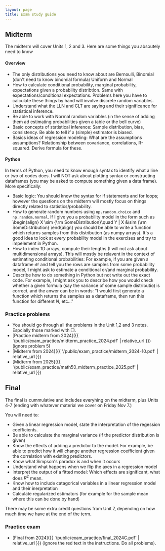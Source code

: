 ```yaml
---
layout: page
title: Exam study guide
---
```


## Midterm 

The midterm will cover Units 1, 2 and 3. Here are some things you absoutely need to know

#### Overview
- The only distributions you need to know about are Bernoulli, Binomial (don't need to know binomial formula) Uniform and Normal
- How to calculate conditional probability, marginal probability, expectations given a probability distribtion. Same with expectations/conditional expectations. Problems here you have to calculate these things by hand will involve discrete random variables.  
- Understand what the LLN and CLT are saying and their significance for statistical inference. 
- Be able to work with Normal random variables (in the sense of adding them ad estimating probabilities given a table or the bell curve)
- Basic concepts of statistical inference: Sample distribution, bias, consistency. Be able to tell if a (simple) estimator is biased. 
- Basics ideas of regression modeling: What are the assumptions assumptions? Relationship between covariance, correlations, R-squared. Derive formula for these. 

#### Python
In terms of Python, you need to know enough syntax to identify what a line or two of codes does. I will NOT ask about plotting syntax or constructing dataframes (you may be asked to compute something given a data frame).  More specifically: 
  - Basic logic: You should know the syntax for if statements and for loops; however the questions on the midterm will mostly focus on things directly related to statistics/probability.  
  - How to generate random numbers using ``np.random.choice`` and ``np.random.normal``. If I give you a probability model in the form such as 
  \begin{align}
  X \sim {\rm SomeDistribution}\quad Y | X &\sim {\rm SomeDistribution}
  \end{align} you should be able to write a function which returns samples from this distribution (as numpy arrays). It's a good idea to look at every probability model in the exercises and try to impelement in Python.  
  - How to index 1D arrays, compute their lengths (I will not ask about multidimensional arrays). This will mostly be relavent in the context of estimating conditional probabilities: For example, if you are given a dataframe ``df`` and tell you the rows are samples from some probability model, I might ask to estimate a conditional or/and marginal probability. 
  - Describe how to do something in Python but not write out the exact code. For example, I might ask you to describe how you would check whether a given formula (say the variance of some sample distributio) is correct, and the anwer can be in words: "I would first generate a function which returns the samples as a dataframe, then run this function for different $N$, etc..."

### Practice problems
- You should go through all the problems in the Unit 1,2 and 3 notes. Espcially those marked with ❐.
- [Practice midterm from 2024]({{ '/public/exam_practice/midterm_practice_2024.pdf' | relative_url }}) (ignore problem 5)
- [Midterm from 2024]({{ '/public/exam_practice/midterm_2024-10.pdf' | relative_url }})
- [Midterm from 2025]({{ '/public/exam_practice/math50_midterm_practice_2025.pdf' | relative_url }})
<!-- - [Additional practice problems]({{ '/public/exam_practice/midterm_practice_problems' | relative_url }}) -->


## Final 

The final is cummulative and includes everyhing on the midterm, plus Units 4-7 (ending with whatever material we cover on Friday Nov 7.)  

You will need to: 

- Given a linear regression model, state the interpretation of the regession coefficients. 
- Be able to calculate the marginal variance (if the predictor distribution is given)
- Know the effects of adding a predictor to the model. For example, be able to predict how it will change another regression coefficient given the correlation with existing predictors. 
- Know what Simpson's paradox is and when it occurs
- Understand what happens when we flip the axes in a regression model
- Interpret the output of a fitted model: Which effects are significant, what does $R^2$ mean. 
- Know how to include catagorical variables in a linear regression model and their inerpretation
- Calculate regularized estimators (for example for the sample mean where this can be done by hand)
  
There may be some extra credit questions from Unit 7, depending on how much time we have at the end of the term.

### Practice exam
- [Final from 2024]({{ '/public/exam_practice/final_2024C.pdf' | relative_url }}) (ignore the red text in the instructions. Do all problems).
